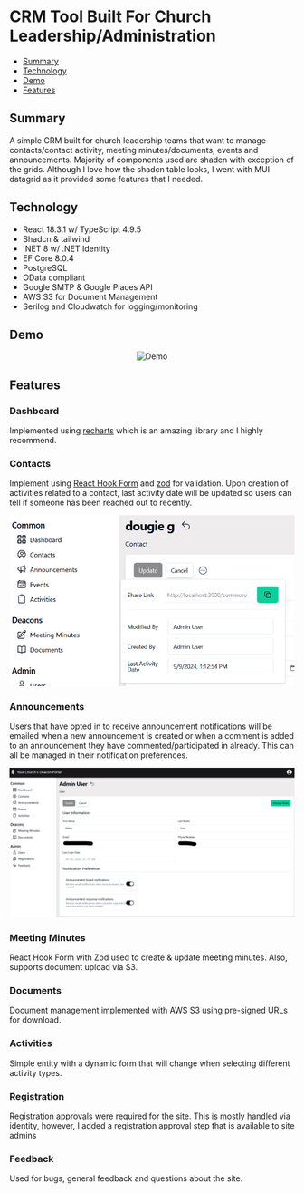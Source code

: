 # CRM Tool Built For Church Leadership/Administration

- [Summary](#summary)
- [Technology](#technology)
- [Demo](#demo)
- [Features](#features)

## Summary

A simple CRM built for church leadership teams that want to manage contacts/contact activity, meeting minutes/documents, events and announcements. Majority of components used are shadcn with exception of the grids. Although I love how the shadcn table looks, I went with MUI datagrid as it provided some features that I needed.

## Technology

- React 18.3.1 w/ TypeScript 4.9.5
- Shadcn & tailwind
- .NET 8 w/ .NET Identity
- EF Core 8.0.4
- PostgreSQL
- OData compliant
- Google SMTP & Google Places API
- AWS S3 for Document Management
- Serilog and Cloudwatch for logging/monitoring

## Demo

<div align="center">
  <img alt="Demo" src="/img/deacon-portal-demo_v1.gif">
</div>

## Features

### Dashboard

Implemented using <a href="https://recharts.org/en-US/" target="_blank">recharts</a> which is an amazing library and I highly recommend.

### Contacts

Implement using <a href="https://react-hook-form.com/" target="_blank">React Hook Form</a> and <a href="https://zod.dev/" target="_blank">zod</a> for validation. Upon creation of activities related to a contact, last activity date will be updated so users can tell if someone has been reached out to recently.

<div align="center">
  <img alt="Last Activity" src="/img/last-activity-date.png">
</div>

### Announcements

Users that have opted in to receive announcement notifications will be emailed when a new announcement is created or when a comment is added to an announcement they have commented/participated in already. This can all be managed in their notification preferences.

<div align="center">
  <img alt="Notification Preferences" src="/img/notification-preferences.png">
</div>

### Meeting Minutes

React Hook Form with Zod used to create & update meeting minutes. Also, supports document upload via S3.

### Documents

Document management implemented with AWS S3 using pre-signed URLs for download.

### Activities

Simple entity with a dynamic form that will change when selecting different activity types.

### Registration

Registration approvals were required for the site. This is mostly handled via identity, however, I added a registration approval step that is available to site admins

### Feedback

Used for bugs, general feedback and questions about the site.
